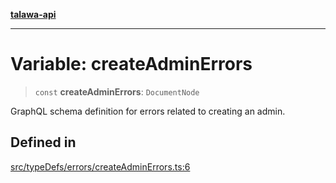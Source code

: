 [**talawa-api**](../../../../README.md)

***

# Variable: createAdminErrors

> `const` **createAdminErrors**: `DocumentNode`

GraphQL schema definition for errors related to creating an admin.

## Defined in

[src/typeDefs/errors/createAdminErrors.ts:6](https://github.com/Suyash878/talawa-api/blob/f376d03c37e9acd046e7cc983947432c95f74442/src/typeDefs/errors/createAdminErrors.ts#L6)
